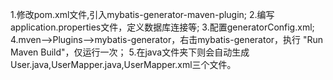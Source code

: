 1.修改pom.xml文件,引入mybatis-generator-maven-plugin;
2.编写application.properties文件，定义数据库连接等;
3.配置generatorConfig.xml;
4.mven-->Plugins-->mybatis-generator，右击mybatis-generator，执行 "Run Maven Build"，仅运行一次；
5.在java文件夹下则会自动生成User.java,UserMapper.java,UserMapper.xml三个文件。